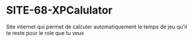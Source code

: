 # SITE-68-XPCalulator

Site internet qui permet de calculer automatiquement le temps de jeu qu'il te reste pour le role que tu veux

